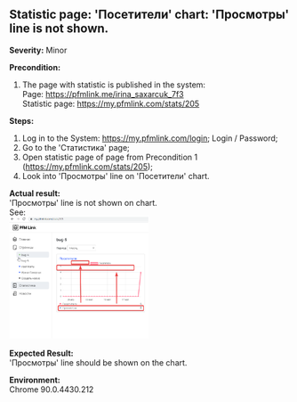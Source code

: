 ## Statistic page: 'Посетители' chart: 'Просмотры' line is not shown.

**Severity:** Minor

**Precondition:**
1. The page with statistic is published in the system:<br>
Page: https://pfmlink.me/irina_saxarcuk_7f3<br>
Statistic page: https://my.pfmlink.com/stats/205

**Steps:** <br>
1. Log in to the System: https://my.pfmlink.com/login; Login / Password;
2. Go to the 'Статистика' page;
3. Open statistic page of page from Precondition 1 (https://my.pfmlink.com/stats/205);
4. Look into 'Просмотры' line on 'Посетители' chart.

**Actual result:** <br>
'Просмотры' line is not shown on chart.<br>
See:<br>
<img src="https://github.com/Irina-Sakharchuk/Syberry_task2_defects/blob/main/screens/bug5.png" width="250"><br>

**Expected Result:** <br>
'Просмотры' line should be shown on the chart.

**Environment:** <br>
Chrome 90.0.4430.212
